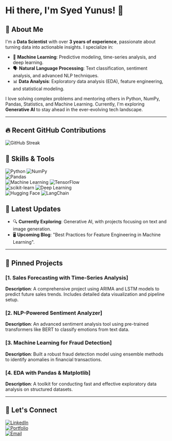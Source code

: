 # Hi there, I'm Syed Yunus! 👋

## 🌟 About Me
I'm a **Data Scientist** with over **3 years of experience**, passionate about turning data into actionable insights. I specialize in:
- 🧠 **Machine Learning**: Predictive modeling, time-series analysis, and deep learning.
- 🗣️ **Natural Language Processing**: Text classification, sentiment analysis, and advanced NLP techniques.
- 📊 **Data Analysis**: Exploratory data analysis (EDA), feature engineering, and statistical modeling.

I love solving complex problems and mentoring others in Python, NumPy, Pandas, Statistics, and Machine Learning. Currently, I'm exploring **Generative AI** to stay ahead in the ever-evolving tech landscape.

---
## 🔥 Recent GitHub Contributions
![GitHub Streak](https://github-readme-stats.vercel.app/api?username=syedyunus2018&show_icons=true&theme=radical&hide_border=true)

## 🔧 Skills & Tools
![Python](https://img.shields.io/badge/Python-3670A0?style=for-the-badge&logo=python&logoColor=ffdd54)  ![NumPy](https://img.shields.io/badge/NumPy-013243?style=for-the-badge&logo=NumPy&logoColor=white)  
![Pandas](https://img.shields.io/badge/Pandas-150458?style=for-the-badge&logo=pandas&logoColor=white)  
![Machine Learning](https://img.shields.io/badge/Machine%20Learning-FFD700?style=for-the-badge&logo=TensorFlow&logoColor=white)  ![TensorFlow](https://img.shields.io/badge/TensorFlow-FF6F00?style=for-the-badge&logo=tensorflow&logoColor=white)  
![scikit-learn](https://img.shields.io/badge/scikit--learn-F7931E?style=for-the-badge&logo=scikit-learn&logoColor=white)
![Deep Learning](https://img.shields.io/badge/Deep%20Learning-000080?style=for-the-badge&logo=PyTorch&logoColor=white)  
![Hugging Face](https://img.shields.io/badge/Hugging%20Face-FF4F00?style=for-the-badge&logo=HuggingFace&logoColor=white)  ![LangChain](https://img.shields.io/badge/LangChain-4A90E2?style=for-the-badge&logo=LangChain&logoColor=white)  


## 🚀 Latest Updates
- 🔍 **Currently Exploring**: Generative AI, with projects focusing on text and image generation.
- 🖥️ **Upcoming Blog**: "Best Practices for Feature Engineering in Machine Learning".

---
## 📌 Pinned Projects

### [1. Sales Forecasting with Time-Series Analysis]
**Description**: A comprehensive project using ARIMA and LSTM models to predict future sales trends. Includes detailed data visualization and pipeline setup.

### [2. NLP-Powered Sentiment Analyzer]
**Description**: An advanced sentiment analysis tool using pre-trained transformers like BERT to classify emotions from text data.

### [3. Machine Learning for Fraud Detection]
**Description**: Built a robust fraud detection model using ensemble methods to identify anomalies in financial transactions.

### [4. EDA with Pandas & Matplotlib]
**Description**: A toolkit for conducting fast and effective exploratory data analysis on structured datasets.

---


## 🌱 Let's Connect
[![LinkedIn](https://img.shields.io/badge/LinkedIn-0A66C2?style=for-the-badge&logo=linkedin&logoColor=white)](https://www.linkedin.com/syedyunusds)  
[![Portfolio](https://img.shields.io/badge/Portfolio-000?style=for-the-badge&logo=portfolio&logoColor=white)]()  
[![Email](https://img.shields.io/badge/Email-EA4335?style=for-the-badge&logo=gmail&logoColor=white)](mailto:syedyunusds@gmail.com)

